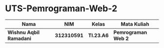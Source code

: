 # UTS-Pemrograman-Web-2
|Nama|NIM|Kelas|Mata Kuliah|
|----|---|-----|------|
|**Wishnu Aqbil Ramadani**|**312310591**|**TI.23.A6**|**Pemrograman Web 2**|


